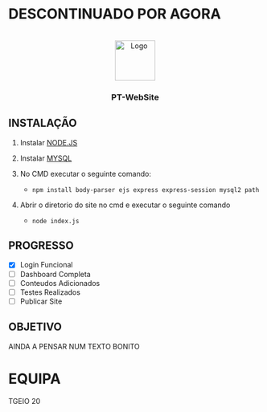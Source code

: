 # DESCONTINUADO POR AGORA
<br />
<div align="center">
  <a href="https://github.com/PMTSantos/pt-website/tree/main/img/VALDOTXUBA.png">
    <img src="images/logo.png" alt="Logo" width="80" height="80">
  </a>

  <h3 align="center">PT-WebSite</h3>
</div>


## INSTALAÇÃO

1.  Instalar [NODE.JS](https://nodejs.dev/en/)

2.  Instalar [MYSQL](https://dev.mysql.com/downloads/installer/)

3.  No CMD executar o seguinte comando:<br>
     -  ```npm install body-parser ejs express express-session mysql2 path``` 

4.  Abrir o diretorio do site no cmd e executar o seguinte comando <br>
     -  ```node index.js```

## PROGRESSO

- [x] Login Funcional
- [ ] Dashboard Completa
- [ ] Conteudos Adicionados
- [ ] Testes Realizados
- [ ] Publicar Site

## OBJETIVO

AINDA A PENSAR NUM TEXTO BONITO

# EQUIPA

TGEIO 20
